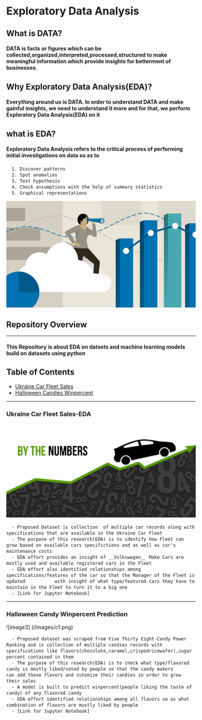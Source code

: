# Exploratory Data Analysis  
## What is DATA?
#### DATA is facts or figures which can be collected,organized,interpreted,processed,structured to make meaningful information which provide insights for betterment of businesses.
## Why Exploratory Data Analysis(EDA)?
#### Everything around us is DATA. In order to understand DATA and make gainful insights, we need to understand it more and for that, we perform Exploratory Data Analysis(EDA) on it
## what is EDA?
#### Exploratory Data Analysis refers to the critical process of performing initial investigations on data so as to 
      1. Discover patterns
      2. Spot anomalies
      3. Test hypothesis 
      4. Check assumptions with the help of summary statistics 
      5. Graphical representations
![image1](/images/EDA.png)
## Repository Overview
----------------------------------------------------------------------------------------------------------------------------------------
#### This Repository is about EDA on datsets and machine learning models build on datasets using python
## Table of Contents

* [Ukraine Car Fleet Sales]()
* [Halloween Candies Winpercent]()
__________________________________________________________________________________________________________________________________________
### Ukraine Car Fleet Sales-EDA
![image2](/images/carsales.png)

      - Proposed Dataset is collection  of multiple car records along with specifications that are available in the Ukraine Car Fleet
      - The purpose of this research(EDA) is to identify how Fleet can grow based on available cars specifictions and as well as car's           maintenance costs 
      - EDA effort provides an insight of __Volkswagen__ Make Cars are mostly used and available registered cars in the Fleet 
      - EDA effort also identified relationships among specifications/features of the car so that the Manager of the Fleet is updated           with insight of what type/featured cars they have to maintain in the Fleet to turn it to a big one 
      - [Link for Jupyter Notebook]
__________________________________________________________________________________________________________________________________________
### Halloween Candy Winpercent Prediction

![image3] (/images/c1.png)

      - Proposed dataset was scraped from Five Thirty Eight-Candy Power Ranking and is collection of multiple candies records with               specifications like flavors(chocolate,caramel,crispedricewafer),sugar percent contained in them
      - The purpose of this research(EDA) is to check what type/flavored candy is mostly liked/voted by people so that the candy makers         can add those flavors and cutomize their candies in order to grow their sales
      - A model is built to predict winpercent(people liking the taste of candy) of any flavored candy
      - EDA effort identified relationships among all flavors so as what combination of flavors are mostly liked by people
      - [Link for Jupyter Notebook]
